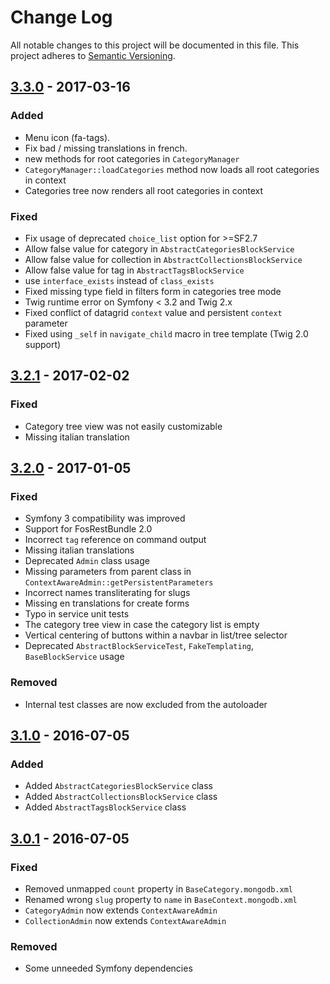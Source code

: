 # Change Log
All notable changes to this project will be documented in this file.
This project adheres to [Semantic Versioning](http://semver.org/).

## [3.3.0](https://github.com/sonata-project/SonataClassificationBundle/compare/3.2.1...3.3.0) - 2017-03-16
### Added
- Menu icon (fa-tags).
- Fix bad / missing translations in french.
- new methods for root categories in `CategoryManager`
- `CategoryManager::loadCategories` method now loads all root categories in context
- Categories tree now renders all root categories in context

### Fixed
- Fix usage of deprecated `choice_list` option for >=SF2.7
- Allow false value for category in `AbstractCategoriesBlockService`
- Allow false value for collection in `AbstractCollectionsBlockService`
- Allow false value for tag in `AbstractTagsBlockService`
- use `interface_exists` instead of `class_exists`
- Fixed missing type field in filters form in categories tree mode
- Twig runtime error on Symfony < 3.2 and Twig 2.x
- Fixed conflict of datagrid `context` value and persistent `context` parameter
- Fixed using `_self` in `navigate_child` macro in tree template (Twig 2.0 support)

## [3.2.1](https://github.com/sonata-project/SonataClassificationBundle/compare/3.2.0...3.2.1) - 2017-02-02
### Fixed
- Category tree view was not easily customizable
- Missing italian translation

## [3.2.0](https://github.com/sonata-project/SonataClassificationBundle/compare/3.1.0...3.2.0) - 2017-01-05
### Fixed
- Symfony 3 compatibility was improved
- Support for FosRestBundle 2.0
- Incorrect `tag` reference on command output
- Missing italian translations
- Deprecated `Admin` class usage
- Missing parameters from parent class in `ContextAwareAdmin::getPersistentParameters`
- Incorrect names transliterating for slugs
- Missing en translations for create forms
- Typo in service unit tests
- The category tree view in case the category list is empty
- Vertical centering of buttons within a navbar in list/tree selector
- Deprecated `AbstractBlockServiceTest`, `FakeTemplating`, `BaseBlockService` usage

### Removed
- Internal test classes are now excluded from the autoloader

## [3.1.0](https://github.com/sonata-project/SonataClassificationBundle/compare/3.0.1...3.1.0) - 2016-07-05
### Added
- Added `AbstractCategoriesBlockService` class
- Added `AbstractCollectionsBlockService` class
- Added `AbstractTagsBlockService` class

## [3.0.1](https://github.com/sonata-project/SonataClassificationBundle/compare/3.0.0...3.0.1) - 2016-07-05
### Fixed
- Removed unmapped `count` property in `BaseCategory.mongodb.xml`
- Renamed wrong `slug` property to `name` in `BaseContext.mongodb.xml`
- `CategoryAdmin` now extends `ContextAwareAdmin`
- `CollectionAdmin` now extends `ContextAwareAdmin`

### Removed
- Some unneeded Symfony dependencies
